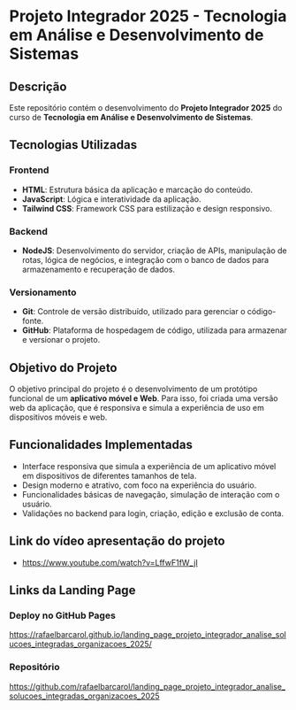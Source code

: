 ﻿# Projeto Integrador 2025 - Tecnologia em Análise e Desenvolvimento de Sistemas

## Descrição

Este repositório contém o desenvolvimento do **Projeto Integrador 2025** do curso de **Tecnologia em Análise e Desenvolvimento de Sistemas**.

## Tecnologias Utilizadas

### Frontend

- **HTML**: Estrutura básica da aplicação e marcação do conteúdo.
- **JavaScript**: Lógica e interatividade da aplicação.
- **Tailwind CSS**: Framework CSS para estilização e design responsivo.

### Backend

- **NodeJS**: Desenvolvimento do servidor, criação de APIs, manipulação de rotas, lógica de negócios, e integração com o banco de dados para armazenamento e recuperação de dados.

### Versionamento

- **Git**: Controle de versão distribuído, utilizado para gerenciar o código-fonte.
- **GitHub**: Plataforma de hospedagem de código, utilizada para armazenar e versionar o projeto.

## Objetivo do Projeto

O objetivo principal do projeto é o desenvolvimento de um protótipo funcional de um **aplicativo móvel e Web**. Para isso, foi criada uma versão web da aplicação, que é responsiva e simula a experiência de uso em dispositivos móveis e web.

## Funcionalidades Implementadas

- Interface responsiva que simula a experiência de um aplicativo móvel em dispositivos de diferentes tamanhos de tela.
- Design moderno e atrativo, com foco na experiência do usuário.
- Funcionalidades básicas de navegação, simulação de interação com o usuário.
- Validações no backend para login, criação, edição e exclusão de conta.

## Link do vídeo apresentação do projeto

- https://www.youtube.com/watch?v=LffwF1fW_jI

## Links da Landing Page

### Deploy no GitHub Pages
https://rafaelbarcarol.github.io/landing_page_projeto_integrador_analise_solucoes_integradas_organizacoes_2025/

### Repositório
https://github.com/rafaelbarcarol/landing_page_projeto_integrador_analise_solucoes_integradas_organizacoes_2025
